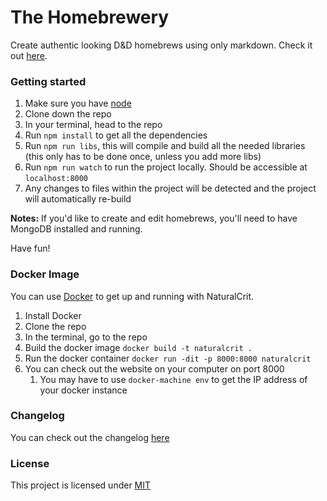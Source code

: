 # The Homebrewery
Create authentic looking D&D homebrews using only markdown. Check it out [here](http://homebrewery.naturalcrit.com).


### Getting started
1. Make sure you have [node](https://nodejs.org/en/)
1. Clone down the repo
1. In your terminal, head to the repo
1. Run `npm install` to get all the dependencies
1. Run `npm run libs`, this will compile and build all the needed libraries (this only has to be done once, unless you add more libs)
1. Run `npm run watch` to run the project locally. Should be accessible at `localhost:8000`
2. Any changes to files within the project will be detected and the project will automatically re-build

**Notes:** If you'd like to create and edit homebrews, you'll need to have MongoDB installed and running.

Have fun!

### Docker Image
You can use [Docker](https://docs.docker.com) to get up and running with NaturalCrit.

1. Install Docker
1. Clone the repo
1. In the terminal, go to the repo
1. Build the docker image `docker build -t naturalcrit .`
1. Run the docker container `docker run -dit -p 8000:8000 naturalcrit`
1. You can check out the website on your computer on port 8000
	1. You may have to use `docker-machine env` to get the IP address of your docker instance


### Changelog

You can check out the changelog [here](https://github.com/stolksdorf/homebrewery/blob/master/changelog.md)

### License

This project is licensed under [MIT](./license)
